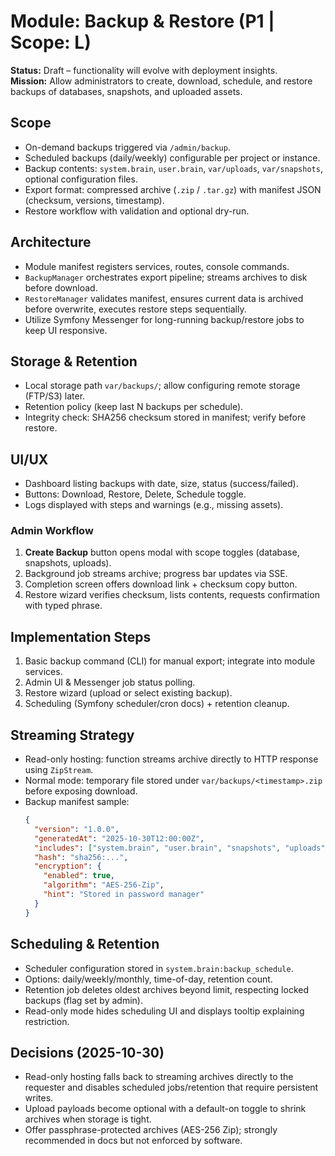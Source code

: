 # Module: Backup & Restore (P1 | Scope: L)

**Status:** Draft – functionality will evolve with deployment insights.  
**Mission:** Allow administrators to create, download, schedule, and restore backups of databases, snapshots, and uploaded assets.

## Scope
- On-demand backups triggered via `/admin/backup`.
- Scheduled backups (daily/weekly) configurable per project or instance.
- Backup contents: `system.brain`, `user.brain`, `var/uploads`, `var/snapshots`, optional configuration files.
- Export format: compressed archive (`.zip` / `.tar.gz`) with manifest JSON (checksum, versions, timestamp).
- Restore workflow with validation and optional dry-run.

## Architecture
- Module manifest registers services, routes, console commands.
- `BackupManager` orchestrates export pipeline; streams archives to disk before download.
- `RestoreManager` validates manifest, ensures current data is archived before overwrite, executes restore steps sequentially.
- Utilize Symfony Messenger for long-running backup/restore jobs to keep UI responsive.

## Storage & Retention
- Local storage path `var/backups/`; allow configuring remote storage (FTP/S3) later.
- Retention policy (keep last N backups per schedule).
- Integrity check: SHA256 checksum stored in manifest; verify before restore.

## UI/UX
- Dashboard listing backups with date, size, status (success/failed).
- Buttons: Download, Restore, Delete, Schedule toggle.
- Logs displayed with steps and warnings (e.g., missing assets).

### Admin Workflow
1. **Create Backup** button opens modal with scope toggles (database, snapshots, uploads).
2. Background job streams archive; progress bar updates via SSE.
3. Completion screen offers download link + checksum copy button.
4. Restore wizard verifies checksum, lists contents, requests confirmation with typed phrase.

## Implementation Steps
1. Basic backup command (CLI) for manual export; integrate into module services.
2. Admin UI & Messenger job status polling.
3. Restore wizard (upload or select existing backup).
4. Scheduling (Symfony scheduler/cron docs) + retention cleanup.

## Streaming Strategy
- Read-only hosting: function streams archive directly to HTTP response using `ZipStream`.
- Normal mode: temporary file stored under `var/backups/<timestamp>.zip` before exposing download.
- Backup manifest sample:
  ```json
  {
    "version": "1.0.0",
    "generatedAt": "2025-10-30T12:00:00Z",
    "includes": ["system.brain", "user.brain", "snapshots", "uploads"],
    "hash": "sha256:...",
    "encryption": {
      "enabled": true,
      "algorithm": "AES-256-Zip",
      "hint": "Stored in password manager"
    }
  }
  ```

## Scheduling & Retention
- Scheduler configuration stored in `system.brain:backup_schedule`.
- Options: daily/weekly/monthly, time-of-day, retention count.
- Retention job deletes oldest archives beyond limit, respecting locked backups (flag set by admin).
- Read-only mode hides scheduling UI and displays tooltip explaining restriction.

## Decisions (2025-10-30)
- Read-only hosting falls back to streaming archives directly to the requester and disables scheduled jobs/retention that require persistent writes.
- Upload payloads become optional with a default-on toggle to shrink archives when storage is tight.
- Offer passphrase-protected archives (AES-256 Zip); strongly recommended in docs but not enforced by software.
